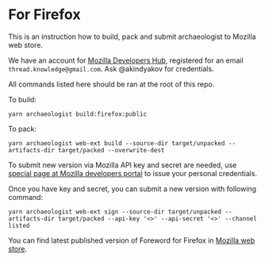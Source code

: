 # For Firefox

This is an instruction how to build, pack and submit archaeologist to Mozilla web store.

We have an account for [Mozilla Developers Hub](https://addons.mozilla.org/en-GB/developers/), registered for an email `thread.knowledge@gmail.com`. Ask @akindyakov for credentials.

All commands listed here should be ran at the root of this repo.

To build:
```
yarn archaeologist build:firefox:public
```

To pack:
```
yarn archaeologist web-ext build --source-dir target/unpacked --artifacts-dir target/packed --overwrite-dest
```

To submit new version via Mozilla API key and secret are needed, use [special page at Mozilla developers portal](https://addons.mozilla.org/en-US/developers/addon/api/key/) to issue your personal credentials.

Once you have key and secret, you can submit a new version with following command:

```
yarn archaeologist web-ext sign --source-dir target/unpacked --artifacts-dir target/packed --api-key '<>' --api-secret '<>' --channel listed
```

You can find latest published version of Foreword for Firefox in [Mozilla web store](https://addons.mozilla.org/en-GB/firefox/addon/mazed/).
